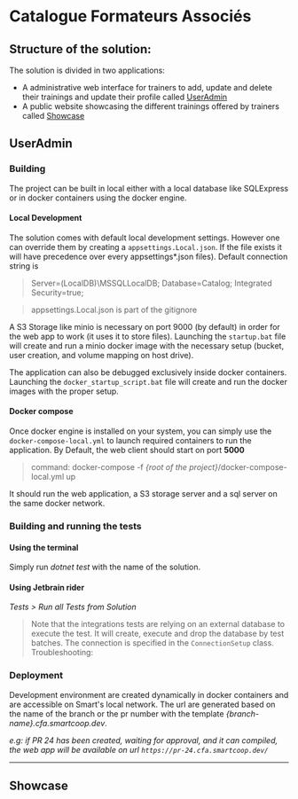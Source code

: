 # Catalogue Formateurs Associés

## Structure of the solution:

The solution is divided in two applications:

- A administrative web interface for trainers to add, update and delete their trainings and update their profile called [UserAdmin](./src/UserAdmin/src/Smart.FA.Catalog.Web)
- A public website showcasing the different trainings offered by trainers called [Showcase](./src/Showcase/src/Smart.FA.Catalog.Showcase.Web)

## UserAdmin
### Building

The project can be built in local either with a local database like SQLExpress or in docker containers using the docker engine.

#### Local Development
The solution comes with default local development settings.
However one can override them by creating a `appsettings.Local.json`. If the file exists it will have precedence
over every appsettings*.json files).
Default connection string is
> Server=(LocalDB)\MSSQLLocalDB; Database=Catalog; Integrated Security=true;

> appsettings.Local.json is part of the gitignore

A S3 Storage like minio is necessary on port 9000 (by default) in order for the web app to work (it uses it to store files).
Launching the `startup.bat` file will create and run a minio docker image with the necessary setup (bucket, user creation, and volume mapping on host drive).

The application can also be debugged exclusively inside docker containers.
Launching the `docker_startup_script.bat` file will create and run the docker images with the proper setup.

#### Docker compose
Once docker engine is installed on your system, you can simply use the `docker-compose-local.yml` to launch required containers
to run the application. By Default, the web client should start on port **5000**
> command: docker-compose -f *{root of the project}*/docker-compose-local.yml up

It should run the web application, a S3 storage server and a sql server on the same docker network.

### Building and running the tests

#### Using the terminal

Simply run *dotnet test* with the name of the solution.

#### Using Jetbrain rider

*Tests > Run all Tests from Solution*

 > Note that the integrations tests are relying on an external database to execute the test.
It will create, execute and drop the database by test batches.
The connection is specified in the `ConnectionSetup` class.
Troubleshooting:

### Deployment

Development environment are created dynamically in docker containers and are accessible on Smart's local network.
The url are generated based on the name of the branch or the pr number with the template *{branch-name}.cfa.smartcoop.dev*.

*e.g: if PR 24 has been created, waiting for approval, and it can compiled, the web app will be available on url `https://pr-24.cfa.smartcoop.dev/`*

---
## Showcase


